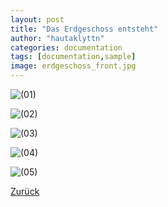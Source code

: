 ```yaml
---
layout: post
title: "Das Erdgeschoss entsteht"
author: "hautaklyttn"
categories: documentation
tags: [documentation,sample]
image: erdgeschoss_front.jpg
---
```


![(01)](../assets/img/23_08_2019_(1).jpg)

![(02)](../assets/img/23_08_2019_(2).jpg)

![(03)](../assets/img/23_08_2019_(3).jpg)

![(04)](../assets/img/23_08_2019_(4).jpg)

![(05)](../assets/img/23_08_2019_(5).jpg)  

[Zurück](/hausblog)  
